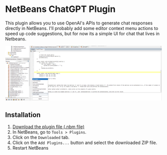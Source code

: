 # NetBeans ChatGPT Plugin

This plugin allows you to use OpenAI's APIs to generate chat responses directly in NetBeans. I'll probably add some editor context menu actions to speed up code suggestions, but for now its a simple UI for chat that lives in Netbeans.

![Screenshot](screenshots/demoOllama.png)

## Installation

1. [Download the plugin file (.nbm file)](https://github.com/Hillrunner2008/netbeans-chatgpt/releases/download/0.0.4/netbeans-chatgpt-0.0.4.nbm)
2. In NetBeans, go to `Tools > Plugins`.
3. Click on the `Downloaded` tab.
4. Click on the `Add Plugins...` button and select the downloaded ZIP file.
5. Restart NetBeans
